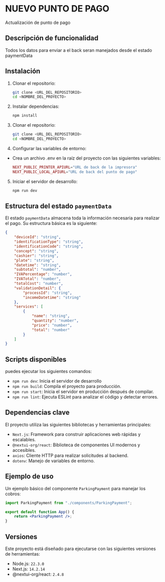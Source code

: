 # NUEVO PUNTO DE PAGO

Actualización de punto de pago

## Descripción de funcionalidad

Todos los datos para enviar a el back seran manejados desde el estado paymentData

## Instalación

1. Clonar el repositorio:
   ```bash
   git clone <URL_DEL_REPOSITORIO>
   cd <NOMBRE_DEL_PROYECTO>
   ```
2. Instalar dependencias:
   ```bash
   npm install
   ```
3. Clonar el repositorio:
   ```bash
   git clone <URL_DEL_REPOSITORIO>
   cd <NOMBRE_DEL_PROYECTO>
   ```
4. Configurar las variables de entorno:

- Crea un archivo .env en la raíz del proyecto con las siguientes variables:
  ```php
  NEXT_PUBLIC_PRINTER_APIURL="URL de back de la impresora"
  NEXT_PUBLIC_LOCAL_APIURL="URL de back del punto de pago"
  ```

5. Iniciar el servidor de desarrollo:
   ```bash
   npm run dev
   ```

## Estructura del estado `paymentData`

El estado `paymentData` almacena toda la información necesaria para realizar el pago. Su estructura básica es la siguiente:

```json
{
	"deviceId": "string",
	"identificationType": "string",
	"identificationCode": "string",
	"concept": "string",
	"cashier": "string",
	"plate": "string",
	"datetime": "string",
	"subtotal": "number",
	"IVAPercentage": "number",
	"IVATotal": "number",
	"totalCost": "number",
	"validationDetail": {
		"processId": "string",
		"incomeDatetime": "string"
	},
	"services": [
		{
			"name": "string",
			"quantity": "number",
			"price": "number",
			"total": "number"
		}
	]
}
```

## Scripts disponibles

puedes ejecutar los siguientes comandos:

- `npm run dev`: Inicia el servidor de desarrollo
- `npm run build`: Compila el proyecto para producción.
- `npm run start`: Inicia el servidor en producción después de compilar.
- `npm run lint`: Ejecuta ESLint para analizar el código y detectar errores.

## Dependencias clave

El proyecto utiliza las siguientes bibliotecas y herramientas principales:

- `Next.js`: Framework para construir aplicaciones web rápidas y escalables.
- `@nextui-org/react`: Biblioteca de componentes UI modernos y accesibles.
- `axios`: Cliente HTTP para realizar solicitudes al backend.
- `dotenv`: Manejo de variables de entorno.

## Ejemplo de uso

Un ejemplo básico del componente `ParkingPayment` para manejar los cobros:

```jsx
import ParkingPayment from "./components/ParkingPayment";

export default function App() {
	return <ParkingPayment />;
}
```

## Versiones

Este proyecto está diseñado para ejecutarse con las siguientes versiones de herramientas:

- Node.js: `22.3.0`
- Next.js: `14.2.14`
- @nextui-org/react: `2.4.8`
